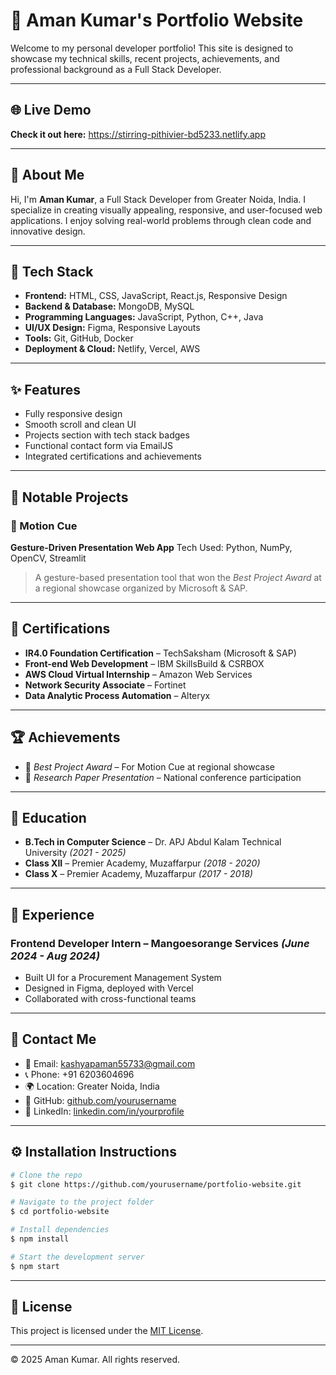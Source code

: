 # 🚀 Aman Kumar's Portfolio Website

Welcome to my personal developer portfolio! This site is designed to showcase my technical skills, recent projects, achievements, and professional background as a Full Stack Developer.

---

## 🌐 Live Demo

**Check it out here:** https://stirring-pithivier-bd5233.netlify.app <!-- Replace with actual deployment link -->

---

## 📝 About Me

Hi, I'm **Aman Kumar**, a Full Stack Developer from Greater Noida, India. I specialize in creating visually appealing, responsive, and user-focused web applications. I enjoy solving real-world problems through clean code and innovative design.

---

## 🧰 Tech Stack

* **Frontend:** HTML, CSS, JavaScript, React.js, Responsive Design
* **Backend & Database:** MongoDB, MySQL
* **Programming Languages:** JavaScript, Python, C++, Java
* **UI/UX Design:** Figma, Responsive Layouts
* **Tools:** Git, GitHub, Docker
* **Deployment & Cloud:** Netlify, Vercel, AWS

---

## ✨ Features

* Fully responsive design
* Smooth scroll and clean UI
* Projects section with tech stack badges
* Functional contact form via EmailJS
* Integrated certifications and achievements

---

## 🧠 Notable Projects

### 🎯 Motion Cue

**Gesture-Driven Presentation Web App**
Tech Used: Python, NumPy, OpenCV, Streamlit

> A gesture-based presentation tool that won the *Best Project Award* at a regional showcase organized by Microsoft & SAP.

---

## 📜 Certifications

* **IR4.0 Foundation Certification** – TechSaksham (Microsoft & SAP)
* **Front-end Web Development** – IBM SkillsBuild & CSRBOX
* **AWS Cloud Virtual Internship** – Amazon Web Services
* **Network Security Associate** – Fortinet
* **Data Analytic Process Automation** – Alteryx

---

## 🏆 Achievements

* 🥇 *Best Project Award* – For Motion Cue at regional showcase
* 📑 *Research Paper Presentation* – National conference participation

---

## 🏫 Education

* **B.Tech in Computer Science** – Dr. APJ Abdul Kalam Technical University *(2021 - 2025)*
* **Class XII** – Premier Academy, Muzaffarpur *(2018 - 2020)*
* **Class X** – Premier Academy, Muzaffarpur *(2017 - 2018)*

---

## 💼 Experience

### Frontend Developer Intern – Mangoesorange Services *(June 2024 - Aug 2024)*

* Built UI for a Procurement Management System
* Designed in Figma, deployed with Vercel
* Collaborated with cross-functional teams

---

## 📩 Contact Me

* 📧 Email: [kashyapaman55733@gmail.com](mailto:kashyapaman55733@gmail.com)
* 📞 Phone: +91 6203604696
* 🌍 Location: Greater Noida, India
* 🔗 GitHub: [github.com/yourusername](#)
* 🔗 LinkedIn: [linkedin.com/in/yourprofile](#)

---

## ⚙️ Installation Instructions

```bash
# Clone the repo
$ git clone https://github.com/yourusername/portfolio-website.git

# Navigate to the project folder
$ cd portfolio-website

# Install dependencies
$ npm install

# Start the development server
$ npm start
```

---

## 📄 License

This project is licensed under the [MIT License](LICENSE).

---

© 2025 Aman Kumar. All rights reserved.
